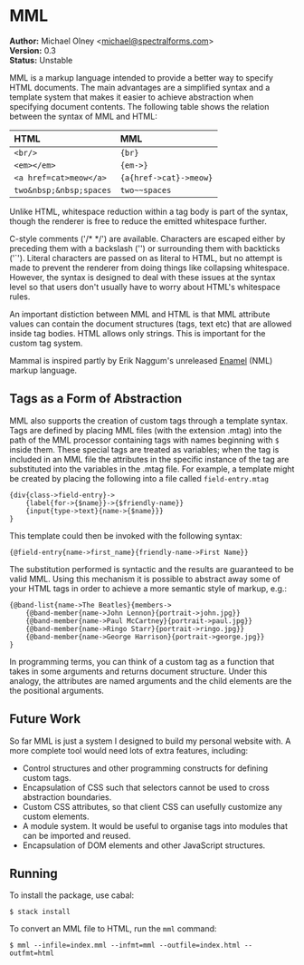 # MML

**Author:** Michael Olney &lt;michael@spectralforms.com&gt;<br/>
**Version:** 0.3<br/>
**Status:** Unstable<br/>

MML is a markup language intended to provide a better
way to specify HTML documents. The main advantages are a simplified
syntax and a template system that makes it easier to achieve
abstraction when specifying document contents.
The following table shows the
relation between the syntax of MML and HTML:

| HTML                    | MML                    |
| :---------------------- | :--------------------- |
| `<br/>`                 | `{br}`                 |
| `<em></em>`             | `{em->}`               |
| `<a href=cat>meow</a>`  | `{a{href->cat}->meow}` |
| `two&nbsp;&nbsp;spaces` | `two~~spaces`          |

Unlike HTML, whitespace reduction within a tag body is part
of the syntax, though the renderer is free to reduce the emitted
whitespace further.

C-style comments ('/* */') are available. Characters are escaped either
by preceding them with a backslash ('\') or surrounding them with
backticks ('\`'). Literal characters are passed on as literal to HTML,
but no attempt is made to prevent the renderer from doing things like
collapsing whitespace. However, the syntax is designed to deal with these
issues at the syntax level so that users don't usually have to worry about
HTML's whitespace rules.

An important distiction between MML and HTML is that MML attribute
values can contain the document structures (tags, text etc) that are
allowed inside tag bodies. HTML allows only strings. This is important
for the custom tag system.

Mammal is inspired partly by Erik Naggum's unreleased [Enamel][1]
(NML) markup language.

## Tags as a Form of Abstraction

MML also supports the creation of custom tags through a template syntax.
Tags are defined by placing MML files (with the extension .mtag) into the
path of the MML processor containing tags with names beginning with `$` inside
them. These special tags are treated as variables; when the tag is included in
an MML file the attributes in the specific instance of the tag are
substituted into the variables in the .mtag file.  For example, a
template might be created by placing the following into a file called
`field-entry.mtag`

    {div{class->field-entry}->
        {label{for->{$name}}->{$friendly-name}}
        {input{type->text}{name->{$name}}}
    }

This template could then be invoked with the following syntax:

    {@field-entry{name->first_name}{friendly-name->First Name}}

The substitution performed is syntactic and the results are
guaranteed to be valid MML. Using this mechanism it is possible to
abstract away some of your HTML tags in order to achieve a more
semantic style of markup, e.g.:

    {@band-list{name->The Beatles}{members->
        {@band-member{name->John Lennon}{portrait->john.jpg}}
        {@band-member{name->Paul McCartney}{portrait->paul.jpg}}
        {@band-member{name->Ringo Starr}{portrait->ringo.jpg}}
        {@band-member{name->George Harrison}{portrait->george.jpg}}
    }

In programming terms, you can think of a custom tag as a function
that takes in some arguments and returns document structure.
Under this analogy, the attributes are named arguments and the child
elements are the the positional arguments.

## Future Work

So far MML is just a system I designed to build my personal website with.
A more complete tool would need lots of extra features, including:

* Control structures and other programming constructs for defining
  custom tags.
* Encapsulation of CSS such that selectors cannot be used to cross
  abstraction boundaries.
* Custom CSS attributes, so that client CSS can usefully customize
  any custom elements.
* A module system. It would be useful to organise tags into modules
  that can be imported and reused.
* Encapsulation of DOM elements and other JavaScript structures.

## Running

To install the package, use cabal:

    $ stack install

To convert an MML file to HTML, run the `mml` command:

    $ mml --infile=index.mml --infmt=mml --outfile=index.html --outfmt=html

[1]: http://www.schnada.de/grapt/eriknaggum-enamel.html
[2]: https://html.spec.whatwg.org/multipage/dom.html#phrasing-content
